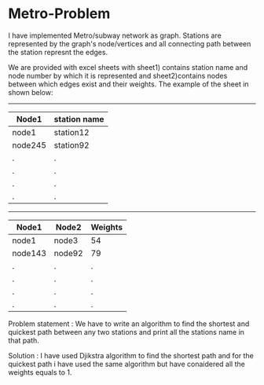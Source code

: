 # Metro-Problem

I have implemented Metro/subway network as graph. Stations are represented by the graph's node/vertices and all connecting path between the station represnt the edges.

We are provided with excel sheets with sheet1) contains station name and node number by which it is represented and sheet2)contains nodes between which edges exist and their weights. The example of the sheet in shown below:

--------------------------
Node1    |   station name
---------|----------------
node1    |  station12
node245  |  station92
  .      |    .      
  .      |    .       
  .      |    .       
  .      |    .       
  
  
-----------------------------------
Node1    |   Node2    |  Weights
---------|------------|------------
node1    |  node3     |    54
node143  |  node92    |    79
  .      |    .       |    .
  .      |    .       |    .
  .      |    .       |    .
  .      |    .       |    .
  
   
  
Problem statement : We have to write an algorithm to find the shortest and quickest path between any two stations and print all the stations name in that path.

Solution : I have used Djikstra algorithm to find the shortest path and for the quickest path i have used the same algorithm but have conaidered all the weights equals to 1.
